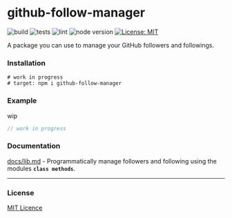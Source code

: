 # **github-follow-manager**

![build](https://github.com/mrdcvlsc/github-follow-manager/actions/workflows/build.yml/badge.svg)
![tests](https://github.com/mrdcvlsc/github-follow-manager/actions/workflows/tests.yml/badge.svg)
![lint](https://github.com/mrdcvlsc/github-follow-manager/actions/workflows/lint.yml/badge.svg)
![node version](https://img.shields.io/badge/node%20-%3E=%2014.x-brightgreen.svg)
[![License: MIT](https://img.shields.io/badge/License-MIT-brightgreen.svg)](https://opensource.org/licenses/MIT)

A package you can use to manage your GitHub followers and followings.

### **Installation**

```
# work in progress
# target: npm i github-follow-manager
```

### **Example**
wip

```ts
// work in progress
```

### **Documentation**

[docs/lib.md](docs/lib.md) -
Programmatically manage followers and following using the modules **`class methods`**.

-----

### **License**

[MIT Licence](/LICENSE)
